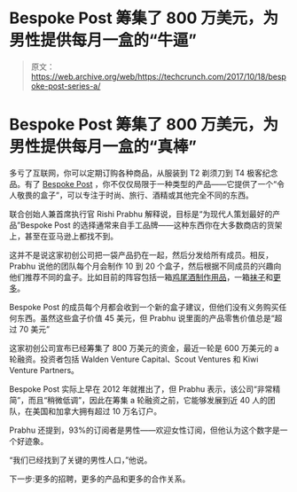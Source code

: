 # Bespoke Post 筹集了 800 万美元，为男性提供每月一盒的“牛逼”

> 原文：<https://web.archive.org/web/https://techcrunch.com/2017/10/18/bespoke-post-series-a/>

# Bespoke Post 筹集了 800 万美元，为男性提供每月一盒的“真棒”

多亏了互联网，你可以定期订购各种商品，从服装到 T2 剃须刀到 T4 极客纪念品。有了 [Bespoke Post](https://web.archive.org/web/20221025223720/https://www.bespokepost.com/) ，你不仅仅局限于一种类型的产品——它提供了一个“令人敬畏的盒子”，可以专注于时尚、旅行、酒精或其他完全不同的东西。

联合创始人兼首席执行官 Rishi Prabhu 解释说，目标是“为现代人策划最好的产品”Bespoke Post 的选择通常来自手工品牌——这种东西你在大多数商店的货架上，甚至在亚马逊上都找不到。

这并不是说这家初创公司把一袋产品扔在一起，然后分发给所有成员。相反，Prabhu 说他的团队每个月会制作 10 到 20 个盒子，然后根据不同成员的兴趣向他们推荐不同的盒子。比如目前的阵容包括一箱[鸡尾酒制作用品](https://web.archive.org/web/20221025223720/https://www.bespokepost.com/box/copper)，一箱[袜子](https://web.archive.org/web/20221025223720/https://www.bespokepost.com/box/swagger)和[更多](https://web.archive.org/web/20221025223720/https://www.bespokepost.com/box/available?sr=nav_top)。

Bespoke Post 的成员每个月都会收到一个新的盒子建议，但他们没有义务购买任何东西。虽然这些盒子价值 45 美元，但 Prabhu 说里面的产品零售价值总是“超过 70 美元”

这家初创公司宣布已经筹集了 800 万美元的资金，最近一轮是 600 万美元的 a 轮融资。投资者包括 Walden Venture Capital、Scout Ventures 和 Kiwi Venture Partners。

Bespoke Post 实际上早在 2012 年就推出了，但 Prabhu 表示，该公司“非常精简”，而且“稍微低调”，因此在筹集 a 轮融资之前，它能够发展到近 40 人的团队，在美国和加拿大拥有超过 10 万名订户。

Prabhu 还提到，93%的订阅者是男性——欢迎女性订阅，但他认为这个数字是一个好迹象。

“我们已经找到了关键的男性人口，”他说。

下一步:更多的招聘，更多的产品和更多的合作关系。